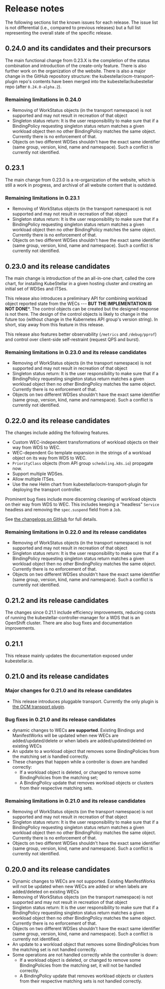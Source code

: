 # Release notes

The following sections list the known issues for each release. The issue list is not differential (i.e., compared to previous releases) but a full list representing the overall state of the specific release. 

## 0.24.0 and its candidates and their precursors

The main functional change from 0.23.X is the completion of the status combination and introduction of the create-only feature. There is also further work on the organization of the website. There is also a major change in the GitHub repository structure: the kubestellar/ocm-transport-plugin repo's contents have been merged into the kubestellar/kubestellar repo (after `0.24.0-alpha.2`).

### Remaining limitations in 0.24.0

* Removing of WorkStatus objects (in the transport namespace) is not supported and may not result in recreation of that object
* Singleton status return: It is the user responsibility to make sure that if a BindingPolicy requesting singleton status return matches a given workload object then no other BindingPolicy matches the same object. Currently there is no enforcement of that.
* Objects on two different WDSes shouldn't have the exact same identifier (same group, version, kind, name and namespace). Such a conflict is currently not identified.

## 0.23.1

The main change from 0.23.0 is a re-organization of the website, which is still a work in progress, and archival of all website content that is outdated.

### Remaining limitations in 0.23.1

* Removing of WorkStatus objects (in the transport namespace) is not supported and may not result in recreation of that object
* Singleton status return: It is the user responsibility to make sure that if a BindingPolicy requesting singleton status return matches a given workload object then no other BindingPolicy matches the same object. Currently there is no enforcement of that.
* Objects on two different WDSes shouldn't have the exact same identifier (same group, version, kind, name and namespace). Such a conflict is currently not identified.

## 0.23.0 and its release candidates

The main change is introduction of the an all-in-one chart, called the core chart, for installing KubeStellar in a given hosting cluster and creating an initial set of WDSes and ITSes.

This release also introduces a preliminary API for combining workload object reported state from the WECs --- **BUT THE IMPLEMENTATION IS NOT DONE***. The control objects can be created but the designed response is not there. The design of the control objects is likely to change in the future too (without change in the Kubernetes API group's version string). In short, stay away from this feature in this release.

This release also features better observability (`/metrics` and `/debug/pprof`) and control over client-side self-restraint (request QPS and burst).

### Remaining limitations in 0.23.0 and its release candidates

* Removing of WorkStatus objects (in the transport namespace) is not supported and may not result in recreation of that object
* Singleton status return: It is the user responsibility to make sure that if a BindingPolicy requesting singleton status return matches a given workload object then no other BindingPolicy matches the same object. Currently there is no enforcement of that.
* Objects on two different WDSes shouldn't have the exact same identifier (same group, version, kind, name and namespace). Such a conflict is currently not identified.

## 0.22.0 and its release candidates

The changes include adding the following features.

- Custom WEC-independent transformations of workload objects on their way from WDS to WEC.
- WEC-dependent Go template expansion in the strings of a workload object on its way from WDS to WEC.
- `PriorityClass` objects (from API group `scheduling.k8s.io`) propagate now.
- Support multiple WDSes.
- Allow multiple ITSes.
- Use the new Helm chart from kubestellar/ocm-transport-plugin for deploying the transport controller.

Prominent bug fixes include more discerning cleaning of workload objects on their way from WDS to WEC. This includes keeping a "headless" `Service` headless and removing the `spec.suspend` field from a `Job`.

See [the changelogs on GitHub](https://github.com/kubestellar/kubestellar/releases) for full details.

### Remaining limitations in 0.22.0 and its release candidates

* Removing of WorkStatus objects (in the transport namespace) is not supported and may not result in recreation of that object
* Singleton status return: It is the user responsibility to make sure that if a BindingPolicy requesting singleton status return matches a given workload object then no other BindingPolicy matches the same object. Currently there is no enforcement of that.
* Objects on two different WDSes shouldn't have the exact same identifier (same group, version, kind, name and namespace). Such a conflict is currently not identified.


## 0.21.2 and its release candidates

The changes since 0.21.1 include efficiency improvements, reducing costs of running the kubestellar-controller-manager for a WDS that is an OpenShift cluster. There are also bug fixes and documentation improvements.

## 0.21.1
This release mainly updates the documentation exposed under kubestellar.io.

## 0.21.0 and its release candidates


### Major changes for 0.21.0 and its release candidates

* This release introduces pluggable transport. Currently the only plugin is [the OCM transport plugin](https://github.com/kubestellar/ocm-transport-plugin).

### Bug fixes in 0.21.0 and its release candidates

* dynamic changes to WECs **are supported**. Existing Bindings and ManifestWorks will be updated when new WECs are added/updated/delete or when labels are added/updated/deleted on existing WECs
* An update to a workload object that removes some BindingPolicies from the matching set _is_ handled correctly.
* These changes that happen while a controller is down are handled correctly:
   * If a workload object is deleted, or changed to remove some BindingPolicies from the matching set;
   * A BindingPolicy update that removes workload objects or clusters from their respective matching sets.

### Remaining limitations in 0.21.0 and its release candidates

* Removing of WorkStatus objects (on the transport namespace) is not supported and may not result in recreation of that object
* Singleton status return: It is the user responsibility to make sure that if a BindingPolicy requesting singleton status return matches a given workload object then no other BindingPolicy matches the same object. Currently there is no enforcement of that.
* Objects on two different WDSes shouldn't have the exact same identifier (same group, version, kind, name and namespace). Such a conflict is currently not identified.

## 0.20.0 and its release candidates

* Dynamic changes to WECs are not supported. Existing ManifestWorks will not be updated when new WECs are added or when labels are added/deleted on existing WECs
* Removing of WorkStatus objects (on the transport namespace) is not supported and may not result in recreation of that object
* Singleton status return: It is the user responsibility to make sure that if a BindingPolicy requesting singleton status return matches a given workload object then no other BindingPolicy matches the same object. Currently there is no enforcement of that.
* Objects on two different WDSes shouldn't have the exact same identifier (same group, version, kind, name and namespace). Such a conflict is currently not identified.
* An update to a workload object that removes some BindingPolicies from the matching set is not handled correctly.
* Some operations are not handled correctly while the controller is down:
   * If a workload object is deleted, or changed to remove some BindingPolicies from the matching set, it will not be handled correctly.
   * A BindingPolicy update that removes workload objects or clusters from their respective matching sets is not handled correctly.
